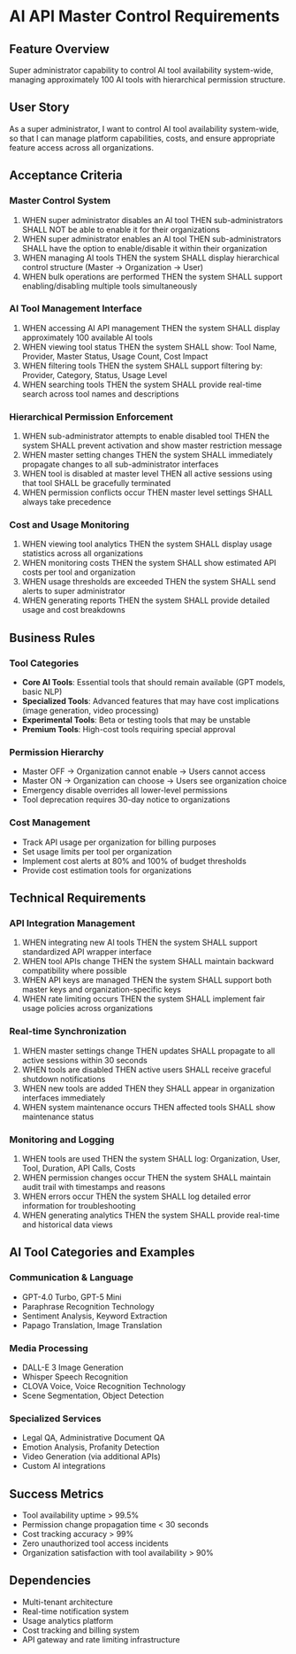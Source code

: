 # AI API Master Control Requirements

## Feature Overview
Super administrator capability to control AI tool availability system-wide, managing approximately 100 AI tools with hierarchical permission structure.

## User Story
As a super administrator, I want to control AI tool availability system-wide, so that I can manage platform capabilities, costs, and ensure appropriate feature access across all organizations.

## Acceptance Criteria

### Master Control System
1. WHEN super administrator disables an AI tool THEN sub-administrators SHALL NOT be able to enable it for their organizations
2. WHEN super administrator enables an AI tool THEN sub-administrators SHALL have the option to enable/disable it within their organization
3. WHEN managing AI tools THEN the system SHALL display hierarchical control structure (Master → Organization → User)
4. WHEN bulk operations are performed THEN the system SHALL support enabling/disabling multiple tools simultaneously

### AI Tool Management Interface
1. WHEN accessing AI API management THEN the system SHALL display approximately 100 available AI tools
2. WHEN viewing tool status THEN the system SHALL show: Tool Name, Provider, Master Status, Usage Count, Cost Impact
3. WHEN filtering tools THEN the system SHALL support filtering by: Provider, Category, Status, Usage Level
4. WHEN searching tools THEN the system SHALL provide real-time search across tool names and descriptions

### Hierarchical Permission Enforcement
1. WHEN sub-administrator attempts to enable disabled tool THEN the system SHALL prevent activation and show master restriction message
2. WHEN master setting changes THEN the system SHALL immediately propagate changes to all sub-administrator interfaces
3. WHEN tool is disabled at master level THEN all active sessions using that tool SHALL be gracefully terminated
4. WHEN permission conflicts occur THEN master level settings SHALL always take precedence

### Cost and Usage Monitoring
1. WHEN viewing tool analytics THEN the system SHALL display usage statistics across all organizations
2. WHEN monitoring costs THEN the system SHALL show estimated API costs per tool and organization
3. WHEN usage thresholds are exceeded THEN the system SHALL send alerts to super administrator
4. WHEN generating reports THEN the system SHALL provide detailed usage and cost breakdowns

## Business Rules

### Tool Categories
- **Core AI Tools**: Essential tools that should remain available (GPT models, basic NLP)
- **Specialized Tools**: Advanced features that may have cost implications (image generation, video processing)
- **Experimental Tools**: Beta or testing tools that may be unstable
- **Premium Tools**: High-cost tools requiring special approval

### Permission Hierarchy
- Master OFF → Organization cannot enable → Users cannot access
- Master ON → Organization can choose → Users see organization choice
- Emergency disable overrides all lower-level permissions
- Tool deprecation requires 30-day notice to organizations

### Cost Management
- Track API usage per organization for billing purposes
- Set usage limits per tool per organization
- Implement cost alerts at 80% and 100% of budget thresholds
- Provide cost estimation tools for organizations

## Technical Requirements

### API Integration Management
1. WHEN integrating new AI tools THEN the system SHALL support standardized API wrapper interface
2. WHEN tool APIs change THEN the system SHALL maintain backward compatibility where possible
3. WHEN API keys are managed THEN the system SHALL support both master keys and organization-specific keys
4. WHEN rate limiting occurs THEN the system SHALL implement fair usage policies across organizations

### Real-time Synchronization
1. WHEN master settings change THEN updates SHALL propagate to all active sessions within 30 seconds
2. WHEN tools are disabled THEN active users SHALL receive graceful shutdown notifications
3. WHEN new tools are added THEN they SHALL appear in organization interfaces immediately
4. WHEN system maintenance occurs THEN affected tools SHALL show maintenance status

### Monitoring and Logging
1. WHEN tools are used THEN the system SHALL log: Organization, User, Tool, Duration, API Calls, Costs
2. WHEN permission changes occur THEN the system SHALL maintain audit trail with timestamps and reasons
3. WHEN errors occur THEN the system SHALL log detailed error information for troubleshooting
4. WHEN generating analytics THEN the system SHALL provide real-time and historical data views

## AI Tool Categories and Examples

### Communication & Language
- GPT-4.0 Turbo, GPT-5 Mini
- Paraphrase Recognition Technology
- Sentiment Analysis, Keyword Extraction
- Papago Translation, Image Translation

### Media Processing
- DALL-E 3 Image Generation
- Whisper Speech Recognition
- CLOVA Voice, Voice Recognition Technology
- Scene Segmentation, Object Detection

### Specialized Services
- Legal QA, Administrative Document QA
- Emotion Analysis, Profanity Detection
- Video Generation (via additional APIs)
- Custom AI integrations

## Success Metrics
- Tool availability uptime > 99.5%
- Permission change propagation time < 30 seconds
- Cost tracking accuracy > 99%
- Zero unauthorized tool access incidents
- Organization satisfaction with tool availability > 90%

## Dependencies
- Multi-tenant architecture
- Real-time notification system
- Usage analytics platform
- Cost tracking and billing system
- API gateway and rate limiting infrastructure